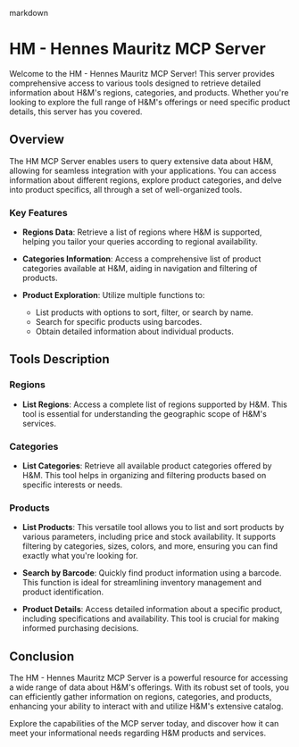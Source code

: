markdown
# HM - Hennes Mauritz MCP Server

Welcome to the HM - Hennes Mauritz MCP Server! This server provides comprehensive access to various tools designed to retrieve detailed information about H&M's regions, categories, and products. Whether you're looking to explore the full range of H&M's offerings or need specific product details, this server has you covered.

## Overview

The HM MCP Server enables users to query extensive data about H&M, allowing for seamless integration with your applications. You can access information about different regions, explore product categories, and delve into product specifics, all through a set of well-organized tools.

### Key Features

- **Regions Data**: Retrieve a list of regions where H&M is supported, helping you tailor your queries according to regional availability.

- **Categories Information**: Access a comprehensive list of product categories available at H&M, aiding in navigation and filtering of products.

- **Product Exploration**: Utilize multiple functions to:
  - List products with options to sort, filter, or search by name.
  - Search for specific products using barcodes.
  - Obtain detailed information about individual products.

## Tools Description

### Regions

- **List Regions**: Access a complete list of regions supported by H&M. This tool is essential for understanding the geographic scope of H&M's services.

### Categories

- **List Categories**: Retrieve all available product categories offered by H&M. This tool helps in organizing and filtering products based on specific interests or needs.

### Products

- **List Products**: This versatile tool allows you to list and sort products by various parameters, including price and stock availability. It supports filtering by categories, sizes, colors, and more, ensuring you can find exactly what you're looking for.
  
- **Search by Barcode**: Quickly find product information using a barcode. This function is ideal for streamlining inventory management and product identification.

- **Product Details**: Access detailed information about a specific product, including specifications and availability. This tool is crucial for making informed purchasing decisions.

## Conclusion

The HM - Hennes Mauritz MCP Server is a powerful resource for accessing a wide range of data about H&M's offerings. With its robust set of tools, you can efficiently gather information on regions, categories, and products, enhancing your ability to interact with and utilize H&M's extensive catalog.

Explore the capabilities of the MCP server today, and discover how it can meet your informational needs regarding H&M products and services.